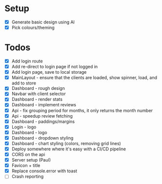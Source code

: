 # Setup

- [x] Generate basic design using AI
- [x] Pick colours/theming

# Todos

- [x] Add login route
- [x] Add re-direct to login page if not logged in
- [x] Add login page, save to local storage
- [x] MainLayout - ensure that the clients are loaded, show spinner, load, and add to store
- [x] Dashboard - rough design
- [x] Navbar with client selector
- [x] Dashboard - render stats
- [x] Dashboard - implement reviews
- [x] Api - fix grouping period for months, it only returns the month number
- [x] Api - speedup review fetching
- [x] Dashboard - paddings/margins
- [x] Login - logo
- [x] Dashboard - logo
- [x] Dashboard - dropdown styling
- [x] Dashboard - chart styling (colors, removing grid lines)
- [x] Deploy somewhere where it's easy with a CI/CD pipeline
- [x] CORS on the api
- [x] Server setup (Paul)
- [x] Favicon + title
- [x] Replace console.error with toast
- [ ] Crash reporting
